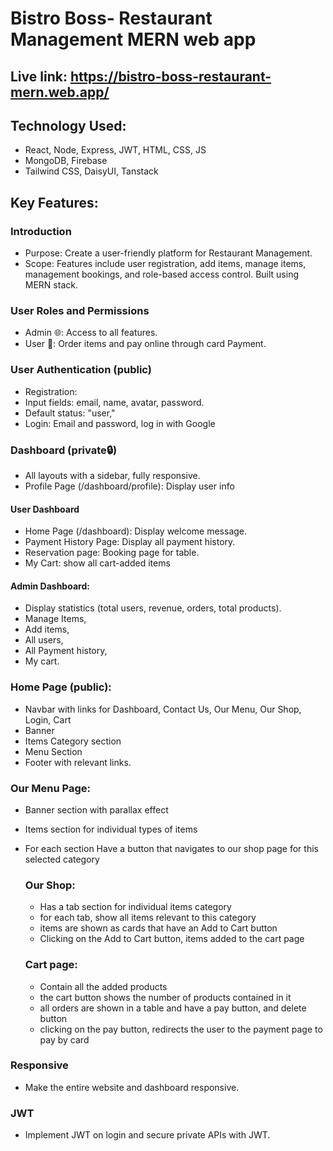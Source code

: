 # Bistro Boss- Restaurant Management MERN web app
## Live link: https://bistro-boss-restaurant-mern.web.app/

## Technology Used: 
- React, Node, Express, JWT, HTML, CSS, JS
- MongoDB, Firebase
- Tailwind CSS, DaisyUI, Tanstack


## Key Features: 
### Introduction
- Purpose: Create a user-friendly platform for Restaurant Management.
- Scope: Features include user registration, add items, manage items, management bookings, and role-based access control. Built using MERN stack.

### User Roles and Permissions
- Admin 🌐: Access to all features.
- User 🤝: Order items and pay online through card Payment.

### User Authentication (public)
- Registration:
- Input fields: email, name, avatar, password.
- Default status: "user,"
- Login: Email and password, log in with Google
### Dashboard (private🔒)
- All layouts with a sidebar, fully responsive.
- Profile Page (/dashboard/profile): Display user info
#### User Dashboard 
- Home Page (/dashboard): Display welcome message.
- Payment History Page: Display all payment history.
- Reservation page: Booking page for table.
- My Cart: show all cart-added items

#### Admin Dashboard: 
- Display statistics (total users, revenue, orders, total products).
- Manage Items,
- Add items,
- All users,
- All Payment history,
- My cart.

### Home Page (public): 
- Navbar with links for Dashboard, Contact Us, Our Menu, Our Shop, Login, Cart
- Banner
- Items Category section
- Menu Section
- Footer with relevant links.

### Our Menu Page:
- Banner section with parallax effect
- Items section for individual types of items
- For each section Have a button that navigates to our shop page for this selected category

  ### Our Shop:
  - Has a tab section for individual items category
  - for each tab, show all items relevant to this category
  - items are shown as cards that have an Add to Cart button
  - Clicking on the Add to Cart button, items added to the cart page
 
  ### Cart page:
  - Contain all the added products
  - the cart button shows the number of products contained in it
  - all orders are shown in a table and have a pay button, and delete button
  - clicking on the pay button, redirects the user to the payment page to pay by card

### Responsive
- Make the entire website and dashboard responsive.

### JWT
- Implement JWT on login and secure private APIs with JWT.


